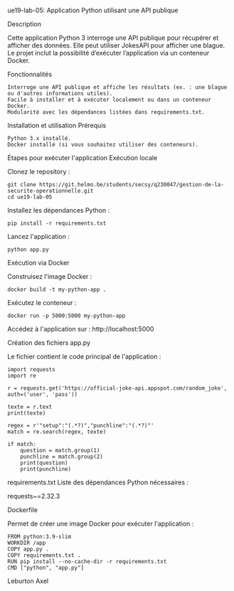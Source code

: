 ue19-lab-05: Application Python utilisant une API publique

Description

Cette application Python 3 interroge une API publique pour récupérer et afficher des données. Elle peut utiliser JokesAPI pour afficher une blague. Le projet inclut la possibilité d’exécuter l’application via un conteneur Docker.

Fonctionnalités

    Interroge une API publique et affiche les résultats (ex. : une blague ou d'autres informations utiles).
    Facile à installer et à exécuter localement ou dans un conteneur Docker.
    Modularité avec les dépendances listées dans requirements.txt.

Installation et utilisation
Prérequis

    Python 3.x installé.
    Docker installé (si vous souhaitez utiliser des conteneurs).

Étapes pour exécuter l'application
Exécution locale

Clonez le repository :

    git clone https://git.helmo.be/students/secsy/q230047/gestion-de-la-securite-operationnelle.git
    cd ue19-lab-05

Installez les dépendances Python :

    pip install -r requirements.txt

Lancez l'application :

    python app.py

Exécution via Docker

Construisez l'image Docker :

    docker build -t my-python-app .

Exécutez le conteneur :

    docker run -p 5000:5000 my-python-app

Accédez à l'application sur :
    http://localhost:5000


Création des fichiers
app.py

Le fichier contient le code principal de l'application :

    import requests
    import re

    r = requests.get('https://official-joke-api.appspot.com/random_joke', auth=('user', 'pass'))

    texte = r.text
    print(texte)

    regex = r'"setup":"(.*?)","punchline":"(.*?)"'
    match = re.search(regex, texte)

    if match:
        question = match.group(1)
        punchline = match.group(2)
        print(question)
        print(punchline)



requirements.txt
Liste des dépendances Python nécessaires :

requests~=2.32.3

Dockerfile

Permet de créer une image Docker pour exécuter l'application :

    FROM python:3.9-slim
    WORKDIR /app
    COPY app.py .
    COPY requirements.txt .
    RUN pip install --no-cache-dir -r requirements.txt
    CMD ["python", "app.py"]

Leburton Axel
